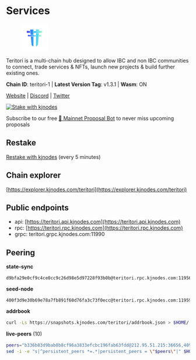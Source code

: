 # Services

<figure><img src="https://raw.githubusercontent.com/kj89/cosmos-images/main/logos/teritori.png" alt=""><figcaption></figcaption></figure>

Teritori is a multi-chain hub designed to allow IBC and non IBC communities  to connect, trade services & NFTs, launch new projects & build further existing ones.

**Chain ID**: teritori-1 | **Latest Version Tag**: v1.3.1 | **Wasm**: ON

[Website](https://teritori.com) | [Discord](https://discord.gg/teritori) | [Twitter](https://twitter.com/TeritoriNetwork)

[![Stake with kjnodes](https://i.ibb.co/cr44Q8j/button-stake-with-kjnodes.png)](https://restake.app/teritori/torivaloper184ln03hkpt75uhrrr26f66kvcqvf4yn4nc2xjm)

Subscribe to our free [🤖 Mainnet Proposal Bot](https://t.me/kjnodes_proposal_bot) to never miss upcoming proposals

## Restake

[Restake with kjnodes](https://restake.app/teritori/torivaloper184ln03hkpt75uhrrr26f66kvcqvf4yn4nc2xjm) (every 5 minutes)
## Chain explorer
[https://explorer.kjnodes.com/teritori](https://explorer.kjnodes.com/teritori)

## Public endpoints

* api: [https://teritori.api.kjnodes.com](https://teritori.api.kjnodes.com)
* rpc: [https://teritori.rpc.kjnodes.com](https://teritori.rpc.kjnodes.com)
* grpc: teritori.grpc.kjnodes.com:11990

## Peering

**state-sync**

```text
d9bfa29e0cf9c4ce0cc9c26d98e5d97228f93b0b@teritori.rpc.kjnodes.com:11956
```

**seed-node**

```text
400f3d9e30b69e78a7fb891f60d76fa3c73f0ecc@teritori.rpc.kjnodes.com:11959
```

**addrbook**
```bash
curl -Ls https://snapshots.kjnodes.com/teritori/addrbook.json > $HOME/.teritorid/config/addrbook.json
```

**live-peers** (10)
```bash
peers="b336b83d9bab0b8cf96a3833efcbc196fab63fdd@212.95.51.215:36656,409c8a2b94d3835419127521347355ae47f07dd3@5.181.190.157:27656,3bd3a20d7c8a26a20927289a7a6bffecf71de53e@51.81.155.97:10856,d9bfa29e0cf9c4ce0cc9c26d98e5d97228f93b0b@65.109.88.38:11956,8bc43ca5dc51b7f71063df48d9f95de5da76353b@51.89.98.102:54256,722b63e6c65628b929f22013dcbcde980210cb44@176.9.127.54:26656,c670830fdf60374f008fa4a4eb851deddcdaef5b@65.109.88.107:46656,40caa979c29a9930ea2b8a6249037924d308ae84@162.55.234.70:54256,526d8c7c44f59be9a39d7463c576b68c0db23174@65.108.234.23:15956,e1b058e5cfa2b836ddaa496b10911da62dcf182e@138.201.8.248:26656"
sed -i -e "s|^persistent_peers *=.*|persistent_peers = \"$peers\"|" $HOME/.teritorid/config/config.toml
```
